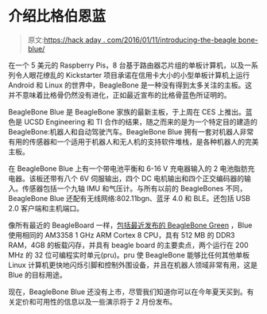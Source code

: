 # 介绍比格伯恩蓝

> 原文:[https://hack aday . com/2016/01/11/introducing-the-beagle bone-blue/](https://hackaday.com/2016/01/11/introducing-the-beaglebone-blue/)

在一个 5 美元的 Raspberry Pis，8 台基于路由器芯片组的单板计算机，以及一系列令人眼花缭乱的 Kickstarter 项目承诺在信用卡大小的小型单板计算机上运行 Android 和 Linux 的世界中，BeagleBone 是一种没有得到太多关注的主板。这并不意味着比格骨仍然没有进化，正如最近宣布的比格骨蓝色所证明的。

BeagleBone Blue 是 BeagleBone 家族的最新主板，于上周在 CES 上推出。蓝色是 UCSD Engineering 和 TI 合作的结果，随之而来的是为一个特定目的建造的 BeagleBone:机器人和自动驾驶汽车。BeagleBone Blue 拥有一套对机器人非常有用的传感器和一个适用于机器人和无人机的支持软件堆栈，是各种机器人的完美主板。

在 BeagleBone Blue 上有一个带电池平衡和 6-16 V 充电器输入的 2 电池脂肪充电器。该板还带有八个 6V 伺服输出，四个 DC 电机输出和四个正交编码器的输入。传感器包括一个九轴 IMU 和气压计。与所有以前的 BeagleBones 不同，BeagleBone Blue 还配有无线网络:802.11bgn、蓝牙 4.0 和 BLE。还包括 USB 2.0 客户端和主机端口。

像所有最近的 BeagleBoard 一样，[包括最近发布的 BeagleBone Green](http://hackaday.com/2015/08/05/beaglebone-green-hands-on-lower-price-same-horsepower/) ，Blue 使用相同的 AM3358 1 GHz ARM Cortex 8 CPU，具有 512 MB 的 DDR3 RAM，4GB 的板载闪存，并具有 beagle board 的主要卖点，两个运行在 200 MHz 的 32 位可编程实时单元(pru)。pru 使 BeagleBone 能够比任何其他单板 Linux 计算机更快地闪烁引脚和控制外围设备，并且在机器人领域非常有用，这是 Blue 的目标用途。

现在，BeagleBone Blue 还没有上市，尽管我们知道你可以在今年夏天买到。有关定价和可用性的信息以及一些演示将于 2 月份发布。